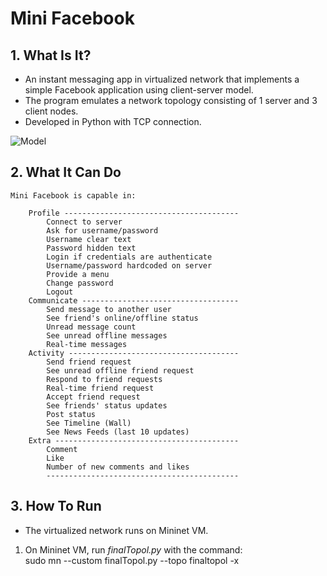 # Mini Facebook

## 1. What Is It?

* An instant messaging app in virtualized network that implements a simple Facebook application using client-server model.
* The program emulates a network topology consisting of 1 server and 3 client nodes.
* Developed in Python with TCP connection.

![Model](‪C:\Users\sH\Desktop\topology.png)

## 2. What It Can Do

    Mini Facebook is capable in:
    
        Profile ---------------------------------------
            Connect to server
            Ask for username/password
            Username clear text
            Password hidden text
            Login if credentials are authenticate
            Username/password hardcoded on server
            Provide a menu
            Change password
            Logout
        Communicate -----------------------------------
            Send message to another user
            See friend's online/offline status
            Unread message count
            See unread offline messages
            Real-time messages
        Activity --------------------------------------
            Send friend request
            See unread offline friend request
            Respond to friend requests
            Real-time friend request
            Accept friend request
            See friends' status updates
            Post status
            See Timeline (Wall)
            See News Feeds (last 10 updates)
        Extra -----------------------------------------
            Comment
            Like
            Number of new comments and likes
            -------------------------------------------
            
            
## 3. How To Run

* The virtualized network runs on Mininet VM.
1. On Mininet VM, run _finalTopol.py_ with the command:\
      sudo mn --custom finalTopol.py --topo finaltopol -x
